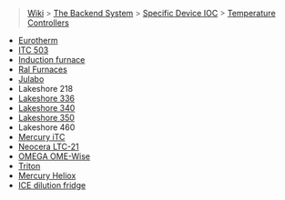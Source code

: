 > [Wiki](Home) > [The Backend System](The-Backend-System) > [Specific Device IOC](Specific-Device-IOC) > [Temperature Controllers](Temperature-Controllers)

* [Eurotherm](Eurotherm)
* [ITC 503](ITC-503)
* [Induction furnace](Induction-furnace)
* [Ral Furnaces](Ral-furnaces)
* [Julabo](Julabo)
* Lakeshore 218
* [Lakeshore 336](Lakeshore336)
* [Lakeshore 340](Lakeshore340)
* [Lakeshore 350](Lakeshore350)
* Lakeshore 460
* [Mercury iTC](MercuryiTC)
* [Neocera LTC-21](Neocera-LTC-21)
* [OMEGA OME-Wise](OMEGA-OME-Wise)
* [Triton](Triton)
* [Mercury Heliox](Mercury-Heliox)
* [ICE dilution fridge](ICE-Dilution-Fridge)

